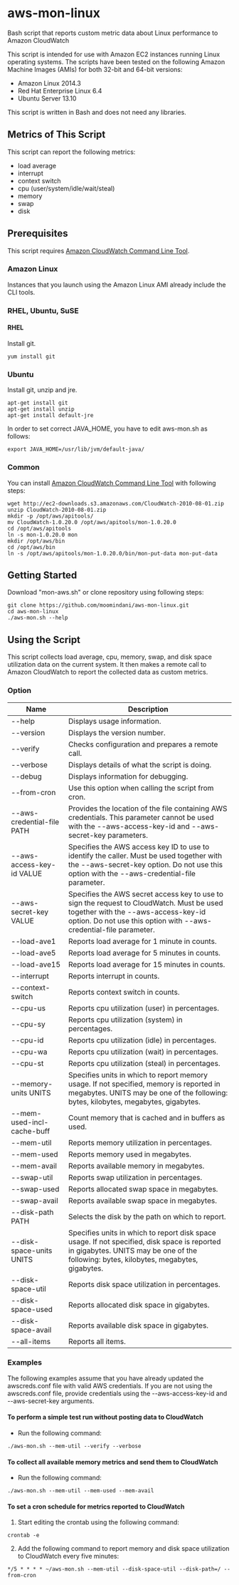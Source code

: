# aws-mon-linux

Bash script that reports custom metric data about Linux performance to Amazon CloudWatch

This script is intended for use with Amazon EC2 instances running Linux operating systems. The scripts have been tested on the following Amazon Machine Images (AMIs) for both 32-bit and 64-bit versions:

* Amazon Linux 2014.3
* Red Hat Enterprise Linux 6.4
* Ubuntu Server 13.10

This script is written in Bash and does not need any libraries.


## Metrics of This Script

This script can report the following metrics:

* load average
* interrupt
* context switch
* cpu (user/system/idle/wait/steal)
* memory
* swap
* disk

## Prerequisites

This script requires [Amazon CloudWatch Command Line Tool](http://aws.amazon.com/developertools/2534).

### Amazon Linux

Instances that you launch using the Amazon Linux AMI already include the CLI tools.


### RHEL, Ubuntu, SuSE

#### RHEL

Install git.

```
yum install git
```

### Ubuntu

Install git, unzip and jre.

```
apt-get install git
apt-get install unzip
apt-get install default-jre
```

In order to set correct JAVA_HOME, you have to edit aws-mon.sh as follows:

```
export JAVA_HOME=/usr/lib/jvm/default-java/
```


### Common

You can install [Amazon CloudWatch Command Line Tool](http://aws.amazon.com/developertools/2534) with following steps:

```
wget http://ec2-downloads.s3.amazonaws.com/CloudWatch-2010-08-01.zip
unzip CloudWatch-2010-08-01.zip
mkdir -p /opt/aws/apitools/
mv CloudWatch-1.0.20.0 /opt/aws/apitools/mon-1.0.20.0
cd /opt/aws/apitools
ln -s mon-1.0.20.0 mon
mkdir /opt/aws/bin
cd /opt/aws/bin
ln -s /opt/aws/apitools/mon-1.0.20.0/bin/mon-put-data mon-put-data
```


## Getting Started

Download "mon-aws.sh" or clone repository using following steps: 

```
git clone https://github.com/moomindani/aws-mon-linux.git
cd aws-mon-linux
./aws-mon.sh --help
```

## Using the Script

This script collects load average, cpu, memory, swap, and disk space utilization data on the current system. It then makes a remote call to Amazon CloudWatch to report the collected data as custom metrics.

### Option

Name                       | Description
-------------------------- | -------------------------------------------------
--help                     | Displays usage information.
--version                  | Displays the version number.
--verify                   | Checks configuration and prepares a remote call.
--verbose                  | Displays details of what the script is doing.
--debug                    | Displays information for debugging.
--from-cron                | Use this option when calling the script from cron.
--aws-credential-file PATH | Provides the location of the file containing AWS credentials. This parameter cannot be used with the --aws-access-key-id and --aws-secret-key parameters.
--aws-access-key-id VALUE  | Specifies the AWS access key ID to use to identify the caller. Must be used together with the --aws-secret-key option. Do not use this option with the --aws-credential-file parameter.
--aws-secret-key VALUE     | Specifies the AWS secret access key to use to sign the request to CloudWatch. Must be used together with the --aws-access-key-id option. Do not use this option with --aws-credential-file parameter.
--load-ave1                | Reports load average for 1 minute in counts.
--load-ave5                | Reports load average for 5 minutes in counts.
--load-ave15               | Reports load average for 15 minutes in counts.
--interrupt                | Reports interrupt in counts.
--context-switch           | Reports context switch in counts.
--cpu-us                   | Reports cpu utilization (user) in percentages.
--cpu-sy                   | Reports cpu utilization (system) in percentages.
--cpu-id                   | Reports cpu utilization (idle) in percentages.
--cpu-wa                   | Reports cpu utilization (wait) in percentages.
--cpu-st                   | Reports cpu utilization (steal) in percentages.
--memory-units UNITS       | Specifies units in which to report memory usage. If not specified, memory is reported in megabytes. UNITS may be one of the following: bytes, kilobytes, megabytes, gigabytes.
--mem-used-incl-cache-buff | Count memory that is cached and in buffers as used.
--mem-util                 | Reports memory utilization in percentages.
--mem-used                 | Reports memory used in megabytes.
--mem-avail                | Reports available memory in megabytes.
--swap-util                | Reports swap utilization in percentages.
--swap-used                | Reports allocated swap space in megabytes.
--swap-avail               | Reports available swap space in megabytes.
--disk-path PATH           | Selects the disk by the path on which to report.
--disk-space-units UNITS   | Specifies units in which to report disk space usage. If not specified, disk space is reported in gigabytes. UNITS may be one of the following: bytes, kilobytes, megabytes, gigabytes.
--disk-space-util          | Reports disk space utilization in percentages.
--disk-space-used          | Reports allocated disk space in gigabytes.
--disk-space-avail         | Reports available disk space in gigabytes.
--all-items                | Reports all items.

### Examples

The following examples assume that you have already updated the awscreds.conf file with valid AWS credentials. If you are not using the awscreds.conf file, provide credentials using the --aws-access-key-id and --aws-secret-key arguments.

#### To perform a simple test run without posting data to CloudWatch

* Run the following command:

```
./aws-mon.sh --mem-util --verify --verbose
```

#### To collect all available memory metrics and send them to CloudWatch

* Run the following command:

```
./aws-mon.sh --mem-util --mem-used --mem-avail
```

#### To set a cron schedule for metrics reported to CloudWatch

1. Start editing the crontab using the following command:

```
crontab -e
```

2. Add the following command to report memory and disk space utilization to CloudWatch every five minutes:

```
*/5 * * * * ~/aws-mon.sh --mem-util --disk-space-util --disk-path=/ --from-cron
```

